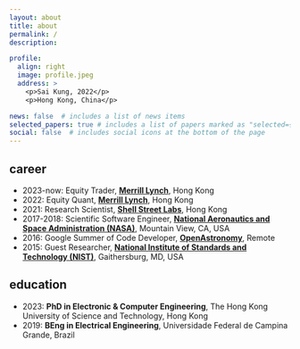 ```yaml
---
layout: about
title: about
permalink: /
description:

profile:
  align: right
  image: profile.jpeg
  address: >
    <p>Sai Kung, 2022</p>
    <p>Hong Kong, China</p>

news: false  # includes a list of news items
selected_papers: true # includes a list of papers marked as "selected={true}"
social: false  # includes social icons at the bottom of the page
---
```


<!--
Hi there!

I graduated with a PhD from the Department of Electronic and Computer Engineering at HKUST, in sunny Hong Kong,
where I was a member of the [Convex Optimization in Finance Group](https://github.com/convexfi).

My PhD research focused on problems involving [graphs](https://en.wikipedia.org/wiki/Graph_(discrete_mathematics)) and financial
time series, where I designed [optimization algorithms](https://en.wikipedia.org/wiki/Mathematical_optimization) combined with elements of
[graph theory](https://en.wikipedia.org/wiki/Graph_theory) and
[statistical learning theory](https://en.wikipedia.org/wiki/Statistical_learning_theory),
to extract knowledge from networks of financial assets.
Our research results during my PhD were published in venues such as
NeurIPS, ICML, JMLR, AISTATS, and AAAI. I also served as a reviewer for NeurIPS, ICML, ICLR, JMLR, and IEEE TNNLS.

I have done a number of internships along the way:

* equity quant at [Merrill Lynch](https://www.linkedin.com/company/bank-of-america-merrill-lynch/): wrote code for portfolio risk optimization and limit order book forecasting;
* research scientist at [Shell Street Labs](https://www.linkedin.com/company/shell-street-labs/about/): wrote code for portfolio strategy optimization;
* scientific software engineer at [National Aeronautics and Space Administration (NASA)](https://exoplanets.nasa.gov/news/1529/meet-the-kepler-mission-team/): part of the lead developers team of [lightkurve](https://github.com/lightkurve/lightkurve), an open source package for time series analysis of NASA [Kepler, K2](https://www.nasa.gov/mission_pages/kepler/main/index.html), & [TESS](https://exoplanets.nasa.gov/tess/) data;
* Google Summer of Code developer for [OpenAstronomy](https://www.openastronomy.org): improved the point spread function photometry capabilities of [photutils](https://github.com/astropy/photutils/graphs/contributors);
* guest researcher at [National Institute of Standards and Technology (NIST)](https://www.nist.gov): research on nanophotonics published in [Nature](https://www.nature.com/articles/s41467-017-00987-6) and [Review of Scientific Instruments](https://aip.scitation.org/doi/full/10.1063/1.4976578);

I'll be joining Merrill Lynch on August 2023 as an equity trader on the Central Risk Book desk.
-->

## career

* 2023-now: Equity Trader, [**Merrill Lynch**](https://www.linkedin.com/company/bank-of-america-merrill-lynch/), Hong Kong
* 2022: Equity Quant, [**Merrill Lynch**](https://www.linkedin.com/company/bank-of-america-merrill-lynch/), Hong Kong
* 2021: Research Scientist, [**Shell Street Labs**](https://www.linkedin.com/company/shell-street-labs/about/), Hong Kong
* 2017-2018: Scientific Software Engineer, [**National Aeronautics and Space Administration (NASA)**](https://exoplanets.nasa.gov/news/1529/meet-the-kepler-mission-team/), Mountain View, CA, USA
* 2016: Google Summer of Code Developer, **[OpenAstronomy](https://www.openastronomy.org)**, Remote
* 2015: Guest Researcher, **[National Institute of Standards and Technology (NIST)](https://www.nist.gov)**, Gaithersburg, MD, USA

## education

* 2023: **PhD in Electronic & Computer Engineering**, The Hong Kong University of Science and Technology, Hong Kong
* 2019: **BEng in Electrical Engineering**, Universidade Federal de Campina Grande, Brazil
